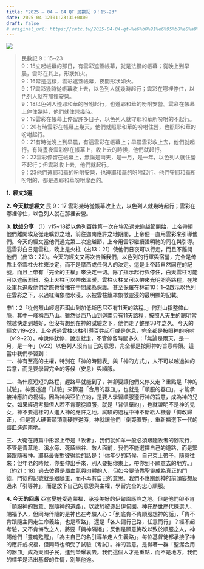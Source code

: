 ```yaml
---
title: "2025 – 04 – 04 QT 民數記 9：15~23"
date: 2025-04-12T01:23:31+0800
draft: false
# original_url: https://cmtc.tw/2025-04-04-qt-%e6%b0%91%e6%95%b8%e8%a8%98-9%ef%bc%9a1523
---
```


![](/images/qt.jpg)
> 民數記 9：15\~23  
> 9：15立起帳幕的那日，有雲彩遮蓋帳幕，就是法櫃的帳幕；從晚上到早晨，雲彩在其上，形狀如火。  
> 9：16常是這樣，雲彩遮蓋帳幕，夜間形狀如火。  
> 9：17雲彩幾時從帳幕收上去，以色列人就幾時起行；雲彩在哪裡停住，以色列人就在那裡安營。  
> 9：18以色列人遵耶和華的吩咐起行，也遵耶和華的吩咐安營。雲彩在帳幕上停住幾時，他們就住營幾時。  
> 9：19雲彩在帳幕上停留許多日子，以色列人就守耶和華所吩咐的不起行。  
> 9：20有時雲彩在帳幕上幾天，他們就照耶和華的吩咐住營，也照耶和華的吩咐起行。  
> 9：21有時從晚上到早晨，有這雲彩在帳幕上；早晨雲彩收上去，他們就起行。有時晝夜雲彩停在帳幕上，收上去的時候，他們就起行。  
> 9：22雲彩停留在帳幕上，無論是兩天，是一月，是一年，以色列人就住營不起行；但雲彩收上去，他們就起行。  
> 9：23他們遵耶和華的吩咐安營，也遵耶和華的吩咐起行。他們守耶和華所吩咐的，都是憑耶和華吩咐摩西的。

**1.  經文3遍**

**2. 今天默想經文**
民 9：17 雲彩幾時從帳幕收上去，以色列人就幾時起行；雲彩在哪裡停住，以色列人就在那裡安營。

**3. 默想分享**
（1）v15\~18從以色列百姓第一次在埃及過完逾越節開始，上帝帶領他們離開埃及從走曠野之地，前往迦南應許之地期間，上帝便一直用雲彩來引導他們。今天的經文當他們過完第二次逾越節，上帝用雲彩繼續證明祂的同在與引導。這雲彩白日是雲柱，晚上是火柱（出13：21）使他們日夜可以行走，而且不離開他們（出13：22）。今天的經文又再次告訴我們，以色列的行軍與宿營，完全是倚靠上帝雲柱火柱來決定，而不是摩西或任何人的決定。這是上帝超自然同在的記號，而且上帝有「完全的主權」來決定一切。除了指示起行與停住，白天雲柱可能可以遮蔽烈日、晚上火柱可以帶來溫暖。雲柱火柱又可以帶來光明照亮路程，在埃及軍兵追殺他們之際也曾擋在中間成為保護。甚至保羅在林前10：1\~2啟示以色列在雲彩之下，以過紅海象徵水浸，以被雲柱籠罩象徵靈浸的最明顯的記載。

申1：2「從何烈山經過西珥山到加低斯巴尼亞有11天的路程。」何烈山指整條山脈，其中一峰稱西乃山。雖然從西乃山到迦南只有11天路程，按照人天生的聰明當然越快走到越好，但沒有想到在神的試驗之下，他們走了整整38年之久。今天的經文v19\~23，上帝透過雲柱火柱引導百姓起行或是休息，完全都是按照神的吩咐（v19\~23）。神說停就停，說走就走，不管停留時間多久：「無論是兩天，是一月，是一年」（v22）以色列人沒有自己的意思，完全都是按照神的旨意帶領。這當中我們學習到：  
一、神有至高的主權，特別在「神的時間表」與「神的方式」，人不可以越過神的旨意，而是要學習完全的等候（安息）與順服。

二、為什麼短短的路程，趕路早就能到了，神卻要讓他們又停又走？重點是「神的試驗」。神要透過「試驗」來篩選「合用的器皿」，也就是「順服的器皿」，才能承接神應許的祝福。因為神與亞伯立約，是要人學習順服遵行神的旨意，成為神的兒女。如果經過考驗但人若不肯聽從順服，就是「背信棄約」，也就證明不是神的兒女，神不要這樣的人進入神的應許之地。試驗的過程中神不斷給人機會「悔改歸正」，但是當人硬著頸項剛硬悖逆時，神就讓他們「倒斃曠野」，重新揀選下一代的器皿進迦南地。

三、大衛在詩篇中形容上帝是「牧者」，我們就如羊一般必須跟隨牧者的腳蹤行，不管是青草地、溪水旁、死蔭幽谷、敵人面前，我們不能選擇自己的道路，而是緊緊跟隨著神。耶穌最後對彼得說的話是：「你年少的時候，自己束上帶子，隨意往來；但年老的時候，你要伸出手來，別人要把你束上，帶你到不願意去的地方。」（約21：18）過去彼得是屬血氣與肉體的人，但如今要倚靠聖靈成為真正的門徒，門徒的記號就是跟隨主，而不再有自己的意思。我們不應跑到神的前頭妄想反過來「引導神」，而是放下自己的意思與主權，學習完全的忠心順服。

**4. 今天的回應**
亞當夏娃受造蒙福，承接美好的伊甸園應許之地。但是他們卻不肯「順服神的旨意、跟隨神的道路」，以致於被逐出伊甸園。神在歷世歷代揀選人、賜福予人，但同時伴隨的是神也在考驗人心：「到底肯不肯順服想神的話」、「肯不肯跟隨主同走生命義路，也是窄路」，還是「各人偏行己路，任意而行」？經不起考驗，又不肯悔改之人，將要「與神隔絕」；反倒是願意悔改以致於順服之人，神賜他們「靈魂甦醒」，「為主自己的名引導羊走人生義路」。每位基督徒都承接了神的應許或祝福，但同時也領受了試驗（考試）。神的旨意，是得著一群「聖潔合用的器皿」成為天國子民，進到榮耀裏去。我們這個人才是重點，而不是地方，我們的標竿是活出基督的性情，別無他途。
